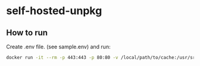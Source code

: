 # self-hosted-unpkg

## How to run
Create .env file. (see sample.env) and run:

```bash
docker run -it --rm -p 443:443 -p 80:80 -v /local/path/to/cache:/usr/src/app/cache -v /local/path/to/ssl/acme:/usr/src/app/acme --env-file ./.env --name self-hosted-unpkg interactivetraining/self-hosted-unpkg
```
